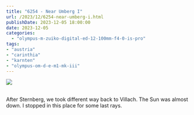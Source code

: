 ```yaml
---
title: "6254 - Near Umberg I"
url: /2023/12/6254-near-umberg-i.html
publishDate: 2023-12-05 18:00:00
date: 2023-12-05
categories:
  - "olympus-m-zuiko-digital-ed-12-100mm-f4-0-is-pro"
tags:
- "austria"
- "carinthia"
- "karnten"
- "olympus-om-d-e-m1-mk-iii"
---
```

<div class="container">
<div class="center"><a target="_blank" href="https://d25zfm9zpd7gm5.cloudfront.net/1200x1200/2020/20200612_184156_lr.jpg"><img class="webfeedsFeaturedVisual" src="https://d25zfm9zpd7gm5.cloudfront.net/0600x0600/2020/20200612_184156_lr.jpg" /></a></div>
</div>
<br />

After Sternberg, we took different way back to Villach. The
Sun was almost down. I stopped in this place for some last
rays.
